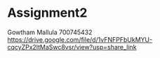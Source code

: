 # Assignment2
Gowtham Mallula 
700745432
https://drive.google.com/file/d/1vFNFPFbUkMYU-cqcyZPx2ltMaSwc8vsr/view?usp=share_link

